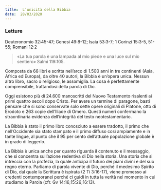 ```yaml
---
title:  L’unicità della Bibbia
date:  28/03/2020
---
```


### Letture
Deuteronomio 32:45-47; Genesi 49:8-12; Isaia 53:3-7; 1 Corinzi 15:3-5, 51-55; Romani 12:2

> <p></p>
> «La tua parola è una lampada al mio piede e una luce sul mio sentiero» Salmi 119:105.

Composta da 66 libri e scritta nell’arco di 1.500 anni in tre continenti (Asia, Africa ed Europa), da oltre 40 autori, la Bibbia è un’opera unica. Nessun altro libro, sacro o religioso, le assomiglia. La cosa è perfettamente comprensibile, trattandosi della parola di Dio.

Oggi esistono più di 24.600 manoscritti del Nuovo Testamento risalenti ai primi quattro secoli dopo Cristo. Per avere un termine di paragone, basti pensare che si sono conservate solo sette opere originali di Platone, otto di Erodoto e 263 copie dell’Iliade di Omero. Questi numeri confermano la straordinaria evidenza dell’integrità del testo neotestamentario.

La Bibbia è stato il primo libro conosciuto a essere tradotto, il primo che nell’Occidente sia stato stampato e il primo diffuso così ampiamente e in tante lingue, al punto che il 95 per cento dell’attuale popolazione globale è in grado di leggerlo.

La Bibbia è unica anche per quanto riguarda il contenuto e il messaggio, che si concentra sull’azione redentiva di Dio nella storia. Una storia che si intreccia con la profezia, la quale anticipa il futuro dei piani divini e del suo regno eterno. Parliamo di parola vivente di Dio, perché il medesimo Spirito di Dio, dal quale la Scrittura è ispirata (2 Ti 3:16-17), viene promesso ai credenti contemporanei perché ci guidi in tutta la verità nel momento in cui studiamo la Parola (cfr. Gv 14:16;15:26;16:13).